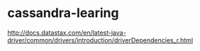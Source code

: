 # cassandra-learing
http://docs.datastax.com/en/latest-java-driver/common/drivers/introduction/driverDependencies_r.html
